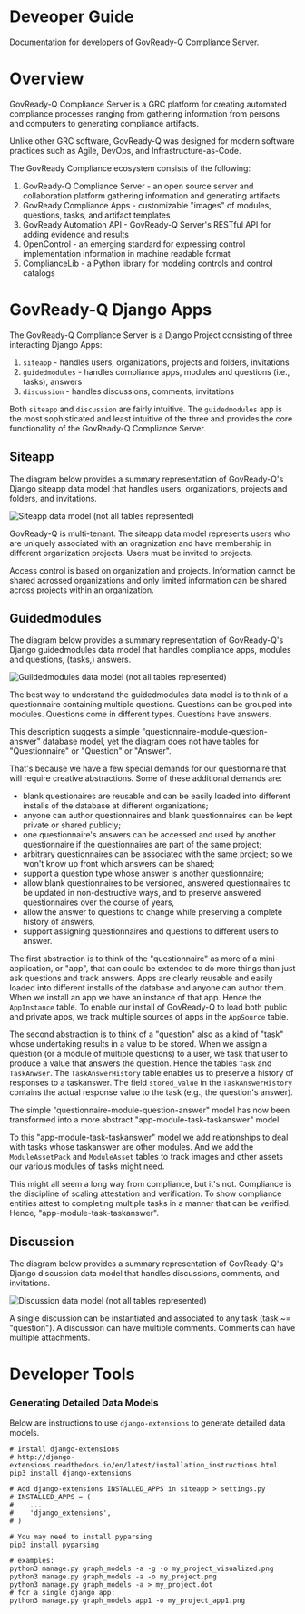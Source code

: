 Deveoper Guide
================================

Documentation for developers of GovReady-Q Compliance Server.

# Overview

GovReady-Q Compliance Server is a GRC platform for creating automated compliance processes ranging from gathering information from persons and computers to generating compliance artifacts.

Unlike other GRC software, GovReady-Q was designed for modern software practices such as Agile, DevOps, and Infrastructure-as-Code.

The GovReady Compliance ecosystem consists of the following:

1. GovReady-Q Compliance Server - an open source server and collaboration platform gathering information and generating artifacts
1. GovReady Compliance Apps - customizable "images" of modules, questions, tasks, and artifact templates
1. GovReady Automation API - GovReady-Q Server's RESTful API for adding evidence and results
1. OpenControl - an emerging standard for expressing control implementation information in machine readable format
1. ComplianceLib - a Python library for modeling controls and control catalogs

# GovReady-Q Django Apps

The GovReady-Q Compliance Server is a Django Project consisting of three interacting Django Apps:

1. `siteapp` - handles users, organizations, projects and folders, invitations
1. `guidedmodules` - handles compliance apps, modules and questions (i.e., tasks), answers
1. `discussion` - handles discussions, comments, invitations

Both `siteapp` and `discussion` are fairly intuitive. The `guidedmodules` app is the most sophisticated and least intuitive of the three and provides the core functionality of the GovReady-Q Compliance Server.

## Siteapp

The diagram below provides a summary representation of GovReady-Q's Django siteapp data model that handles users, organizations, projects and folders, and invitations.

![Siteapp data model (not all tables represented)](assets/govready-q-siteapp-erd.png)

GovReady-Q is multi-tenant. The siteapp data model represents users who are uniquely associated with an oragnization and have membership in different organization projects. Users must be invited to projects.

Access control is based on organization and projects. Information cannot be shared acrossed organizations and only limited information can be shared across projects within an organization.


## Guidedmodules

The diagram below provides a summary representation of GovReady-Q's Django guidedmodules data model that handles compliance apps, modules and questions, (tasks,) answers. 

![Guildedmodules data model (not all tables represented)](assets/govready-q-guidedmodules-erd.png)

The best way to understand the guidedmodules data model is to think of a questionnaire containing multiple questions. Questions can be grouped into modules. Questions come in different types. Questions have answers.

This description suggests a simple "questionnaire-module-question-answer" database model, yet the diagram does not have tables for "Questionnaire" or "Question" or "Answer".

That's because we have a few special demands for our questionnaire that will require creative abstractions. Some of these additional demands are:

* blank questionaires are reusable and can be easily loaded into different installs of the database at different organizations;
* anyone can author questionnaires and blank questionnaires can be kept private or shared publicly;
* one questionnaire's answers can be accessed and used by another questionnaire if the questionnaires are part of the same project;
* arbitrary questionnaires can be associated with the same project; so we won't know up front which answers can be shared;
* support a question type whose answer is another questionnaire;
* allow blank questionnaires to be versioned, answered questionnaires to be updated in non-destructive ways, and to preserve answered questionnaires over the course of years,
* allow the answer to questions to change while preserving a complete history of answers,
* support assigning questionnaires and questions to different users to answer.

The first abstraction is to think of the "questionnaire" as more of a mini-application, or "app", that can could be extended to do more things than just ask questions and track answers. Apps are clearly reusable and easily loaded into different installs of the database and anyone can author them. When we install an app we have an instance of that app. Hence the `AppInstance` table. To enable our install of GovReady-Q to load both public and private apps, we track multiple sources of apps in the `AppSource` table.

The second abstraction is to think of a "question" also as a kind of "task" whose undertaking results in a value to be stored. When we assign a question (or a module of multiple questions) to a user, we task that user to produce a value that answers the question. Hence the tables `Task` and `TaskAnwser`. The `TaskAnswerHistory` table enables us to preserve a history of responses to a taskanswer. The field `stored_value` in the `TaskAnswerHistory` contains the actual response value to the task (e.g., the question's answer).

The simple "questionnaire-module-question-answer" model has now been transformed into a more abstract "app-module-task-taskanswer" model. 

To this "app-module-task-taskanswer" model we add relationships to deal with tasks whose taskanswer are other modules. And we add the `ModuleAssetPack` and `ModuleAsset` tables to track images and other assets our various modules of tasks might need.

This might all seem a long way from compliance, but it's not. Compliance is the discipline of scaling attestation and verification. To show compliance entities attest to completing multiple tasks in a manner that can be verified. Hence, "app-module-task-taskanswer".


## Discussion

The diagram below provides a summary representation of GovReady-Q's Django discussion data model that handles discussions, comments, and invitations.

![Discussion data model (not all tables represented)](assets/govready-q-discussion-erd.png)

A single discussion can be instantiated and associated to any task (task ~= "question"). A discussion can have multiple comments. Comments can have multiple attachments.


# Developer Tools

### Generating Detailed Data Models

Below are instructions to use `django-extensions` to generate detailed data models.

```
# Install django-extensions
# http://django-extensions.readthedocs.io/en/latest/installation_instructions.html
pip3 install django-extensions

# Add django-extensions INSTALLED_APPS in siteapp > settings.py
# INSTALLED_APPS = (
#    ...
#    'django_extensions',
# )

# You may need to install pyparsing
pip3 install pyparsing

# examples:
python3 manage.py graph_models -a -g -o my_project_visualized.png
python3 manage.py graph_models -a -o my_project.png
python3 manage.py graph_models -a > my_project.dot
# for a single django app:
python3 manage.py graph_models app1 -o my_project_app1.png
```

